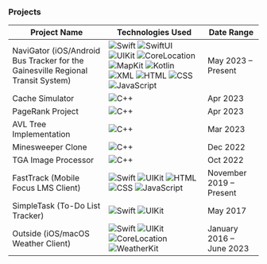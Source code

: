 ### Projects

| Project Name                                                    | Technologies Used                      | Date Range               |
|-----------------------------------------------------------------|----------------------------------------|--------------------------|
| NaviGator (iOS/Android Bus Tracker for the Gainesville Regional Transit System) |![Swift](https://img.shields.io/badge/Swift-grey) ![SwiftUI](https://img.shields.io/badge/SwiftUI-grey) ![UIKit](https://img.shields.io/badge/UIKit-grey) ![CoreLocation](https://img.shields.io/badge/CoreLocation-grey) ![MapKit](https://img.shields.io/badge/MapKit-grey) ![Kotlin](https://img.shields.io/badge/Kotlin-grey) ![XML](https://img.shields.io/badge/XML-grey) ![HTML](https://img.shields.io/badge/HTML-grey) ![CSS](https://img.shields.io/badge/CSS-grey) ![JavaScript](https://img.shields.io/badge/JavaScript-grey) | May 2023 – Present       |
| Cache Simulator                                                |![C++](https://img.shields.io/badge/C++-grey)                                        | Apr 2023                 |
| PageRank Project                                                |![C++](https://img.shields.io/badge/C++-grey)                                        | Apr 2023                 |
| AVL Tree Implementation                                         |![C++](https://img.shields.io/badge/C++-grey)                                        | Mar 2023                 |
| Minesweeper Clone                                             |![C++](https://img.shields.io/badge/C++-grey)                                        | Dec 2022                 |
| TGA Image Processor                                             |![C++](https://img.shields.io/badge/C++-grey)                                        | Oct 2022                 |
| FastTrack (Mobile Focus LMS Client)                                   |![Swift](https://img.shields.io/badge/Swift-grey) ![UIKit](https://img.shields.io/badge/UIKit-grey) ![HTML](https://img.shields.io/badge/HTML-grey) ![CSS](https://img.shields.io/badge/CSS-grey) ![JavaScript](https://img.shields.io/badge/JavaScript-grey)                                        | November 2019 – Present  |
| SimpleTask (To-Do List Tracker)                                 |![Swift](https://img.shields.io/badge/Swift-grey) ![UIKit](https://img.shields.io/badge/UIKit-grey)                                        | May 2017                 |
| Outside (iOS/macOS Weather Client)                              |![Swift](https://img.shields.io/badge/Swift-grey) ![UIKit](https://img.shields.io/badge/UIKit-grey) ![CoreLocation](https://img.shields.io/badge/CoreLocation-grey) ![WeatherKit](https://img.shields.io/badge/WeatherKit-grey)                                       | January 2016 – June 2023 |
